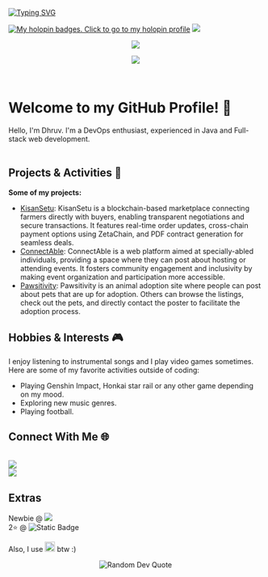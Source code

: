 <a href="https://git.io/typing-svg"><img src="https://readme-typing-svg.demolab.com?font=Fira+Code&weight=350&duration=3000&pause=1000&vCenter=true&random=true&width=300&height=40&lines=I'm+a+programmer;I'm+a+bathroom+singer;I'm+an+overthinker;I'm+a+Java+developer;I'm+a+gamer;I'm+a+DevOps+enthusiast;I'm+a+Web+Developer;I'm+a+gacha+addict;I'm+a+daydreamer;I'm+a+pluviophile;I'm+a+sleepyhead;" alt="Typing SVG" /></a>

[![My holopin badges. Click to go to my holopin profile](https://holopin.me/slashex)](https://holopin.io/@slashex)
![](https://komarev.com/ghpvc/?username=slashexx)
<p align="center">
  <a href="https://skillicons.dev">
    <img src="https://skillicons.dev/icons?i=java,nextjs,react,ts,js,nodejs,express,html,css,bootstrap,c,cpp" />
  </a>
</p>
<p align="center">
  <a href="https://skillicons.dev">
    <img src="https://skillicons.dev/icons?i=firebase,python,docker,git,github,linux,mysql" />
  </a>
</p>
<br>

<h1><strong>Welcome to my GitHub Profile! 👋 </strong> </h1>
Hello, I'm Dhruv. I'm a DevOps enthusiast, experienced in Java and Full-stack web development.<br> <br>

<h2><strong>Projects & Activities 🚀 </strong></h2>

**Some of my projects:**
- [KisanSetu](https://kisansetu.onrender.com): KisanSetu is a blockchain-based marketplace connecting farmers directly with buyers, enabling transparent negotiations and secure transactions. It features real-time order updates, cross-chain payment options using ZetaChain, and PDF contract generation for seamless deals.
- [ConnectAble](https://connect-able.onrender.com): ConnectAble is a web platform aimed at specially-abled individuals, providing a space where they can post about hosting or attending events. It fosters community engagement and inclusivity by making event organization and participation more accessible.
- [Pawsitivity](https://pawsitivity.onrender.com): Pawsitivity is an animal adoption site where people can post about pets that are up for adoption. Others can browse the listings, check out the pets, and directly contact the poster to facilitate the adoption process.


<h2><strong>Hobbies & Interests 🎮 </strong></h2>
I enjoy listening to instrumental songs and I play video games sometimes. Here are some of my favorite activities outside of coding:
<ul> 
<li> Playing Genshin Impact, Honkai star rail or any other game depending on my mood.</li> 
<li> Exploring new music genres. </li>
<li> Playing football.</li>
</ul>

<h2><strong>Connect With Me 🌐 </strong></h2><br>
<a href="https://www.linkedin.com/in/dhruvpuri-slashex/"><img src="https://img.shields.io/badge/LinkedIn-0077B5?style=for-the-badge&logo=linkedin&logoColor=white" alttext="LinkedIn"></a> <br>
<a href="https://www.linkedin.com/in/dhruvpuri-slashex/"><img src="https://img.shields.io/badge/Gmail-D14836?style=for-the-badge&logo=gmail&logoColor=white" alttext="Email"></a>


<h2><strong>Extras</strong></h2> 
Newbie @ <img src="https://img.shields.io/badge/Codeforces-906-blue"> <br>
2⭐ @ <img alt="Static Badge" src="https://img.shields.io/badge/Codechef-1414-brown"><br>

Also, I use <img src="https://skillicons.dev/icons?i=arch" style="height:20px; width:auto"/> btw :)

<p align="center">
  <img src="https://quotes-github-readme.vercel.app/api?type=horizontal&theme=radical" alt="Random Dev Quote" />
</p>
